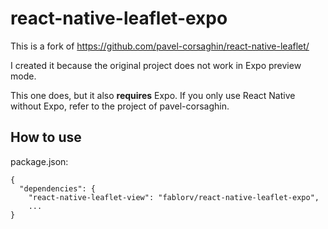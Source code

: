 # react-native-leaflet-expo

This is a fork of https://github.com/pavel-corsaghin/react-native-leaflet/

I created it because the original project does not work in Expo preview mode.

This one does, but it also __requires__ Expo. If you only use React Native without Expo, refer to the project of pavel-corsaghin.

## How to use
package.json:
```
{
  "dependencies": {
    "react-native-leaflet-view": "fablorv/react-native-leaflet-expo",
    ...
}
```

